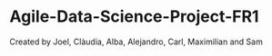 # Agile-Data-Science-Project-FR1
Created by Joel, Clàudia, Alba, Alejandro, Carl, Maximilian and Sam 






